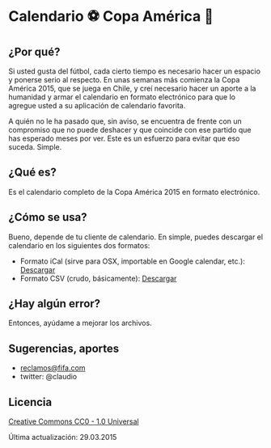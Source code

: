 # Calendario :soccer: Copa América :calendar:

## ¿Por qué?

Si usted gusta del fútbol, cada cierto tiempo es necesario hacer un espacio y ponerse serio al respecto. En unas semanas más comienza la Copa América 2015, que se juega en Chile, y creí necesario hacer un aporte a la humanidad y armar el calendario en formato electrónico para que lo agregue usted a su aplicación de calendario favorita.

A quién no le ha pasado que, sin aviso, se encuentra de frente con un compromiso que no puede deshacer y que coincide con ese partido que has esperado meses por ver. Este es un esfuerzo para evitar que eso suceda. Simple.

## ¿Qué es?

Es el calendario completo de la Copa América 2015 en formato electrónico.

## ¿Cómo se usa?

Bueno, depende de tu cliente de calendario. En simple, puedes descargar el calendario en los siguientes dos formatos:
* Formato iCal (sirve para OSX, importable en Google calendar, etc.): [Descargar](https://github.com/claudioruiz/copaamerica2015/raw/master/calendario.ics)
* Formato CSV (crudo, básicamente): [Descargar](https://github.com/claudioruiz/copaamerica2015/raw/master/calendario.csv)

## ¿Hay algún error?

Entonces, ayúdame a mejorar los archivos.

## Sugerencias, aportes

* reclamos@fifa.com
* twitter: @claudio

## Licencia

[Creative Commons CC0 - 1.0 Universal](https://github.com/claudioruiz/copaamerica2015/blob/master/LICENSE)

Última actualización: 29.03.2015
